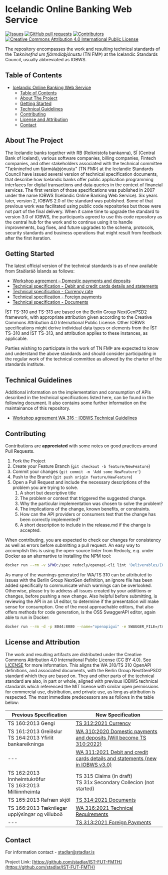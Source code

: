 
# Icelandic Online Banking Web Service
[![Issues](https://img.shields.io/github/issues/stadlar/IST-FUT-FMTH?v_DATE)](https://github.com/stadlar/IST-FUT-FMTH/issues?q=is%3Aissue+is%3Aopen)
[![GitHub pull requests](https://img.shields.io/github/issues-pr/Stadlar/IST-FUT-FMTH?v_DATE)](https://github.com/stadlar/IST-FUT-FMTH/pulls?q=is%3Apr+is%3Aopen)
[![Contributors](https://img.shields.io/github/contributors/stadlar/IST-FUT-FMTH?v_DATE)](https://github.com/stadlar/IST-FUT-FMTH/graphs/contributors)
[![Creative Commons Attribution 4.0 International Public License](https://img.shields.io/badge/license-CCBY4.0-brightgreen)](https://github.com/stadlar/IST-FUT-FMTH/blob/master/LICENSE.txt)
<!-- ![Lates release by date](https://img.shields.io/github/v/release/Stadlar/IST-FUT-FMTH) -->

The repository encompasses the work and resulting technical standards of the *Tækninefnd um fjármálaþjónustu* (TN FMÞ) at the Icelandic Standards Council, usually abbreviated as IOBWS.

<!-- TABLE OF CONTENTS -->
## Table of Contents

- [Icelandic Online Banking Web Service](#icelandic-online-banking-web-service)
  - [Table of Contents](#table-of-contents)
  - [About The Project](#about-the-project)
  - [Getting Started](#getting-started)
  - [Technical Guidelines](#technical-guidelines)
  - [Contributing](#contributing)
  - [License and Attribution](#license-and-attribution)
  - [Contact](#contact)

<!-- ABOUT THE PROJECT -->
## About The Project

The Icelandic banks together with RB (Reiknistofa bankanna), SÍ (Central Bank of Iceland), various software companies, billing companies, Fintech companies, and other stakeholders associated with the technical committee "Tækninefnd um fjármálaþjónustu" (TN FMÞ) at the Icelandic Standards Council have issued several version of technical specification documents, that describe  how Icelandic banks offer public application programming interfaces for digital transactions and data queries in the context of financial services.
The first version of those specifications was published in 2007 under the name IOBWS (Icelandic Online Banking Web Service).
Six years later, version 2, IOBWS 2.0 of the standard was published. Some of that previous work was facilitated using public code repositories but those were not part of the final delivery.
When it came time to upgrade the standard to version 3.0 of IOBWS, the participants agreed to use this code repository as the central hub for the work and to continue using it to handle improvements, bug fixes, and future upgrades to the schema, protocols, security standards and business operations that might result from feedback after the first iteration.

<!-- GETTING STARTED -->
## Getting Started

The latest official version of the technical standards is as of now available from Staðlaráð Íslands as follows:

* [Workshop agreement – Domestic payments and deposits](https://stadlar.is/stadlabudin/vara/?ProductName=IST-WA-310-2020)
* [Technical specification - Debit and credit cards details and statements](https://stadlar.is/stadlabudin/vara/?ProductName=IST-TS-311-2021)
* [Technical specification - Currency rate](https://stadlar.is/stadlabudin/vara/?ProductName=IST-TS-312-2021)
* [Technical specification - Foreign payments](https://stadlar.is/stadlabudin/vara/?ProductName=IST-TS-313-2021)
* [Technical specification - Documents](https://stadlar.is/stadlabudin/vara/?ProductName=IST-TS-314-2021)

ÍST TS-310 and TS-313 are based on the Berlin Group NextGenPSD2 framework, with appropriate attribution given according to the Creative Commons Attribution 4.0 International Public License. Other IOBWS specifications might derive individual data types or elements from the ÍST TS-310 and ÍST TS-313, and attribution applies to these instances, as applicable.

Parties wishing to participate in the work of TN FMÞ are expected to know and understand the above standards and should consider participating in the regular work of the technical committee as allowed by the charter of the standards institute.

<!-- TECHNICAL DETAILS -->
## Technical Guidelines

Additional information on the implementation and consumption of APIs described in the technical specifications listed here, 
can be found in the following document. It also contains some further information on the maintainance of this repository.  

* [Workshop agreement WA 316 – IOBWS Technical Guidelines](https://github.com/stadlar/IST-FUT-FMTH/blob/master/Deliverables/ÍST-WA-315_2021_12.pdf)

<!-- CONTRIBUTING -->
## Contributing

Contributions are **appreciated** with some notes on good practices around Pull Requests.

1. Fork the Project
2. Create your Feature Branch (`git checkout -b feature/NewFeature`)
3. Commit your changes (`git commit -m 'Add some NewFeature'`)
4. Push to the Branch (`git push origin feature/NewFeature`)
5. Open a Pull Request and include the necessary descriptions of the problem you are trying to solve.
    1. A short but descriptive title
    2. The problem or context that triggered the suggested change.
    3. Why the particular implementation was chosen to solve the problem?
    4. The implications of the change, known benefits, or constraints.
    5. How can the API providers or consumers test that the change has been correctly implemented?
    6. A short description to include in the release.md if the change is accepted.

When contributing, you are expected to check our changes for consistency as well as errors before 
submitting a pull request. An easy way to accomplish this is using the open-source linter from 
Redocly, e.g. under Docker as an alternartive to installing the NPM tool:

```bash
docker run --rm -v $PWD:/spec redocly/openapi-cli lint 'Deliverables/IOBWS3.0.yaml'
```

As many of the warnings generated for WA/TS 310 can be attributed to issues with the Berlin Group NextGen definition, an ignore file has 
been added specifically to communicate which warnings can be overlooked. Otherwise, please try to address all issues created by your 
additions or changes, before pushing a new change.
Also helpful before submitting, is reviewing the API in an UI editor, to determine if the presentation will make sense for consumption.
One of the most approachable editors, that also offers methods for code generation, is the OSS SwaggerAPI editor, again able to run in Docker:

```bash
docker run --rm -d -p 8044:8080 --name="openapigui" -e SWAGGER_FILE=/tmp/Deliverables/IOBWS3.0.yaml -v $PWD:/tmp swaggerapi/swagger-editor
```

<!-- LICENSE -->
## License and Attribution

The work and resulting artifacts are distributed under the Creative Commons Attribution 4.0 International Public License (CC BY 4.0). See [LICENSE](LICENSE.txt) for more information. This aligns the WA 310/TS 310 OpenAPI definitions, and associated documents, with the Berlin Group NextGenPSD2 standard which they are based on. They and other parts of the technical standard are also, in part or whole, aligned with previous IOBWS technical standards which referenced the MIT license with similar open permissions for commercial use, distribution, and private use, as long as attribution is respected. The most immediate  predecessors are as follows in the table below:

| Previous Specification                                         | New Specification |
|----------------------------------------------------------------|--------------------------------|
| TS 160:2013 Gengi                                              | [TS 312:2021 Currency](https://github.com/stadlar/IST-FUT-FMTH/blob/8a2e3d012c873c61eb3d205bc093e043aadaa7a4/Deliverables/%C3%8DST-TS-312_2021%20Currency.pdf)           |    
| TS 161:2013 Greiðslur<br>TS 164:2013 Yfirlit bankareikninga    | [WA 310:2020 Domestic payments and deposits (Will become TS 310:2022)](https://github.com/stadlar/IST-FUT-FMTH/blob/8a2e3d012c873c61eb3d205bc093e043aadaa7a4/Deliverables/%C3%8DST%20WA%20310_2020%20Vinnustofusam%C3%BEykkt%20-%20Innlendar%20grei%C3%B0slur%20og%20innl%C3%A1n.pdf.pdf)                  |  
| ---                                                            | [WA 311:2021 Debit and credit cards details and statements (new in IOBWS v3.0)](https://github.com/stadlar/IST-FUT-FMTH/blob/8a2e3d012c873c61eb3d205bc093e043aadaa7a4/Deliverables/%C3%8DST-TS-311_2021%20Debit%20and%20credit%20cards%20details%20and%20statements.pdf)                  |  
| TS 162:2013 Innheimtukröfur<br>TS 163:2013 Milliinnheimta      | TS 315 Claims (in draft)<br>TS 31x Secondary Collecion (not started)                         |  
| TS 165:2013 Rafræn skjöl                                       | [TS 314:2021 Documents](https://github.com/stadlar/IST-FUT-FMTH/blob/master/Deliverables/)                    |  
| TS 166:2013 Tæknilegar upplýsingar og villuboð                 | [WA 316:2021 Technical Requirements](Verkáttur%205/ÍST%20WA%20316_2021%20IOBWS%203.0%20Technical%20Guidelines)       |  
| ---                                                            | [TS 313:2021 Foreign Payments](https://github.com/stadlar/IST-FUT-FMTH/blob/8a2e3d012c873c61eb3d205bc093e043aadaa7a4/Deliverables/%C3%8DST-TS-313_2021%20Foreign%20payments.pdf)             |  


<!-- CONTACT -->
## Contact

For information contact - stadlar@stadlar.is

Project Link: [https://github.com/stadlar/IST-FUT-FMTH](https://github.com/stadlar/IST-FUT-FMTH)
